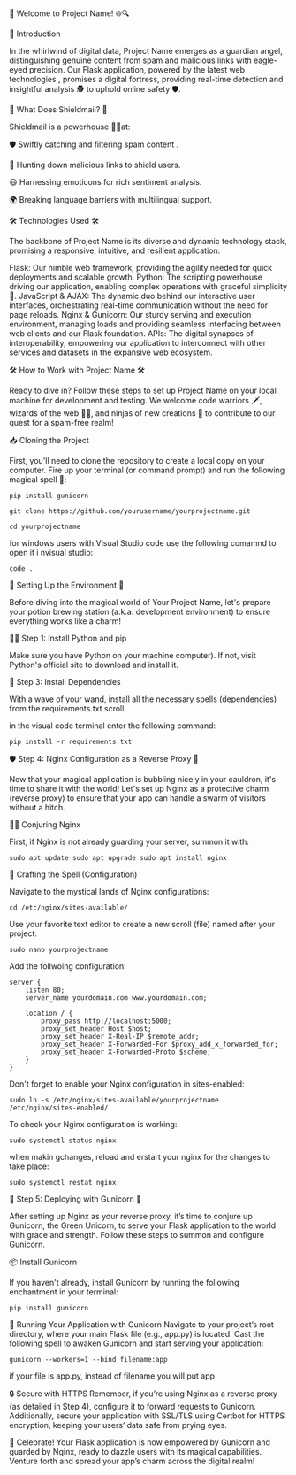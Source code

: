 🎉 Welcome to Project Name! 🌐🔍

📜 Introduction

In the whirlwind of digital data, Project Name emerges as a guardian angel, distinguishing genuine content from spam and malicious links with eagle-eyed precision. Our Flask application, powered by the latest web technologies , promises a digital fortress, providing real-time detection and insightful analysis 🕵 to uphold online safety 🛡️.

🚀 What Does Shieldmail? 🚀

Shieldmail is a powerhouse 🏋️‍♂at:

🛡️ Swiftly catching and filtering spam content .

🔗 Hunting down malicious links to shield users.

😃 Harnessing emoticons for rich sentiment analysis.

🌍 Breaking language barriers with multilingual support.


🛠️ Technologies Used 🛠️

The backbone of Project Name is its diverse and dynamic technology stack, promising a responsive, intuitive, and resilient application:

Flask: Our nimble web framework, providing the agility needed for quick deployments and scalable growth.
Python: The scripting powerhouse driving our application, enabling complex operations with graceful simplicity 🎩.
JavaScript & AJAX: The dynamic duo behind our interactive user interfaces, orchestrating real-time communication without the need for page reloads.
Nginx & Gunicorn: Our sturdy serving and execution environment, managing loads and providing seamless interfacing between web clients and our Flask foundation.
APIs: The digital synapses of interoperability, empowering our application to interconnect with other services and datasets in the expansive web ecosystem.

🛠 How to Work with Project Name 🛠

Ready to dive in? Follow these steps to set up Project Name on your local machine for development and testing. We welcome code warriors 🗡️, wizards of the web 🧙‍♂️, and ninjas of new creations 🥷 to contribute to our quest for a spam-free realm!

📥 Cloning the Project

First, you'll need to clone the repository to create a local copy on your computer. Fire up your terminal (or command prompt) and run the following magical spell 🔮:

`pip install gunicorn`

`git clone https://github.com/yourusername/yourprojectname.git`

`cd yourprojectname`

for windows users with Visual Studio code use the following comamnd to open it i nvisual studio: 

`code .`

🌟 Setting Up the Environment 🌈

Before diving into the magical world of Your Project Name, let's prepare your potion brewing station (a.k.a. development environment) to ensure everything works like a charm!

🧙‍♂️ Step 1: Install Python and pip

Make sure you have Python on your machine computer). If not, visit Python's official site to download and install it.

📝 Step 3: Install Dependencies

With a wave of your wand, install all the necessary spells (dependencies) from the requirements.txt scroll:

in the visual code terminal enter the following command:

`pip install -r requirements.txt`

🛡️ Step 4: Nginx Configuration as a Reverse Proxy 🚀

Now that your magical application is bubbling nicely in your cauldron, it's time to share it with the world! Let's set up Nginx as a protective charm (reverse proxy) to ensure that your app can handle a swarm of visitors without a hitch.

🧙‍♂️ Conjuring Nginx

First, if Nginx is not already guarding your server, summon it with:

`sudo apt update
sudo apt upgrade
sudo apt install nginx`


📜 Crafting the Spell (Configuration)

Navigate to the mystical lands of Nginx configurations:

`cd /etc/nginx/sites-available/ `

Use your favorite text editor to create a new scroll (file) named after your project:

`sudo nano yourprojectname`

Add the follwoing configuration:

```
server {
    listen 80;
    server_name yourdomain.com www.yourdomain.com;

    location / {
        proxy_pass http://localhost:5000;
        proxy_set_header Host $host;
        proxy_set_header X-Real-IP $remote_addr;
        proxy_set_header X-Forwarded-For $proxy_add_x_forwarded_for;
        proxy_set_header X-Forwarded-Proto $scheme;
    }
}
```

Don't forget to enable your Nginx configuration in sites-enabled:

`sudo ln -s /etc/nginx/sites-available/yourprojectname /etc/nginx/sites-enabled/`

To check your Nginx configuration is working:


`sudo systemctl status nginx`

when makin gchanges, reload and erstart your nginx for the changes to take place:

`sudo systemctl restat nginx`

🚀 Step 5: Deploying with Gunicorn 🦄

After setting up Nginx as your reverse proxy, it’s time to conjure up Gunicorn, the Green Unicorn, to serve your Flask application to the world with grace and strength. Follow these steps to summon and configure Gunicorn.

📦 Install Gunicorn

If you haven't already, install Gunicorn by running the following enchantment in your terminal:


`pip install gunicorn`

🌟 Running Your Application with Gunicorn
Navigate to your project’s root directory, where your main Flask file (e.g., app.py) is located. Cast the following spell to awaken Gunicorn and start serving your application:


`gunicorn --workers=1 --bind filename:app`

if your file is app.py, instead of filename you will put app


🔒 Secure with HTTPS
Remember, if you’re using Nginx as a reverse proxy (as detailed in Step 4), configure it to forward requests to Gunicorn. Additionally, secure your application with SSL/TLS using Certbot for HTTPS encryption, keeping your users’ data safe from prying eyes.

🎉 Celebrate!
Your Flask application is now empowered by Gunicorn and guarded by Nginx, ready to dazzle users with its magical capabilities. Venture forth and spread your app’s charm across the digital realm!






